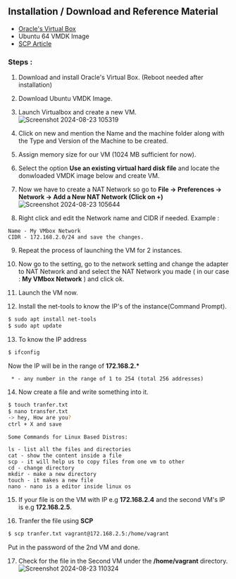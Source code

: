 ## Installation / Download and Reference Material

 - [Oracle's Virtual Box](https://www.virtualbox.org/wiki/Downloads)
 - Ubuntu 64 VMDK Image
 - [SCP Article](https://linuxize.com/post/how-to-use-scp-command-to-securely-transfer-files/)

### Steps :
1. Download and install Oracle's Virtual Box. (Reboot needed after installation)

2. Download Ubuntu VMDK Image.

3. Launch Virtualbox and create a new VM.![Screenshot 2024-08-23 105319](https://github.com/user-attachments/assets/1a41a0a9-cdbe-4209-ad5a-7caaec9d3088)


4. Click on new and mention the Name and the machine folder along with the Type and Version of the Machine to be created.

5. Assign memory size for our VM (1024 MB sufficient for now).

6. Select the option **Use an existing virtual hard disk file** and locate the donwloaded VMDK image below and create VM.

7. Now we have to create a NAT Network so go to **File -> Preferences -> Network -> Add a New NAT Network (Click on **+**)**
![Screenshot 2024-08-23 105644](https://github.com/user-attachments/assets/7810a1c5-ecf5-49c9-935f-b7401a05bcde)

8. Right click and edit the Network name and CIDR if needed.
Example : 
```
Name - My VMbox Network
CIDR - 172.168.2.0/24 and save the changes.
```

9. Repeat the process of launching the VM for 2 instances.

10. Now go to the setting, go to the network setting and change the adapter to NAT Network and  and select the NAT Network you made ( in our case : **My VMbox Network** ) and click ok.

11. Launch the VM now.

12. Install the net-tools to know the IP's of the instance(Command Prompt).
```sh
$ sudo apt install net-tools
$ sudo apt update
```

13. To know the IP address
```sh
$ ifconfig
```
Now the IP will be in the range of __172.168.2.*__ 
```
 * - any number in the range of 1 to 254 (total 256 addresses)
```

14. Now create a file and write something into it.
```sh
$ touch tranfer.txt
$ nano transfer.txt
-> hey, How are you?
ctrl + X and save
```

```
Some Commands for Linux Based Distros:

ls - list all the files and directories
cat - show the content inside a file
scp - it will help us to copy files from one vm to other
cd - change directory
mkdir - make a new directory
touch - it makes a new file 
nano - nano is a editor inside linux os

```
15. If your file is on the VM with IP e.g **172.168.2.4** and the second VM's IP is e.g **172.168.2.5**.

16. Tranfer the file using **SCP**
```sh
$ scp tranfer.txt vagrant@172.168.2.5:/home/vagrant
```
Put in the password of the 2nd VM and done.

17. Check for the file in the Second VM under the **/home/vagrant** directory.
![Screenshot 2024-08-23 110324](https://github.com/user-attachments/assets/000d570d-4325-448b-ada4-19d724eb3fc8)
